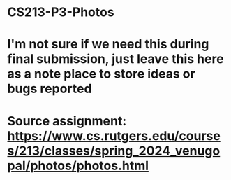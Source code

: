 # CS213-P3-Photos
# I'm not sure if we need this during final submission, just leave this here as a note place to store ideas or bugs reported
# Source assignment: https://www.cs.rutgers.edu/courses/213/classes/spring_2024_venugopal/photos/photos.html
